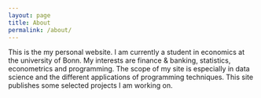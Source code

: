 ```yaml
---
layout: page
title: About
permalink: /about/
---
```


This is the my personal website.
I am currently a student in economics at the university of Bonn.
My interests are finance & banking, statistics, econometrics and programming.
The scope of my site is especially in data science and the
different applications of programming techniques.
This site publishes some selected projects I am working on.
